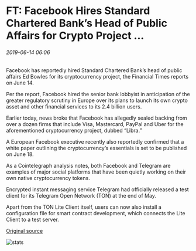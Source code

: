 # FT: Facebook Hires Standard Chartered Bank’s Head of Public Affairs for Crypto Project ...

###### 2019-06-14 06:06

Facebook has reportedly hired Standard Chartered Bank’s head of public affairs Ed Bowles for its cryptocurrency project, the Financial Times reports on June 14.

Per the report, Facebook hired the senior bank lobbyist in anticipation of the greater regulatory scrutiny in Europe over its plans to launch its own crypto asset and other financial services to its 2.4 billion users.

Earlier today, news broke that Facebook has allegedly sealed backing from over a dozen firms that include Visa, Mastercard, PayPal and Uber for the aforementioned cryptocurrency project, dubbed “Libra.”

A European Facebook executive recently also reportedly confirmed that a white paper outlining the cryptocurrency’s essentials is set to be published on June 18.

As a Cointelegraph analysis notes, both Facebook and Telegram are examples of major social platforms that have been quietly working on their own native cryptocurrency tokens.

Encrypted instant messaging service Telegram had officially released a test client for its Telegram Open Network (TON) at the end of May.

Apart from the TON Lite Client itself, users can now also install a configuration file for smart contract development, which connects the Lite Client to a test server.

[Original source](https://cointelegraph.com/news/ft-facebook-hires-standard-chartered-banks-head-of-public-affairs-for-crypto-project)

![stats](https://c.statcounter.com/11760860/0/a89fa40b/1/ "stats")